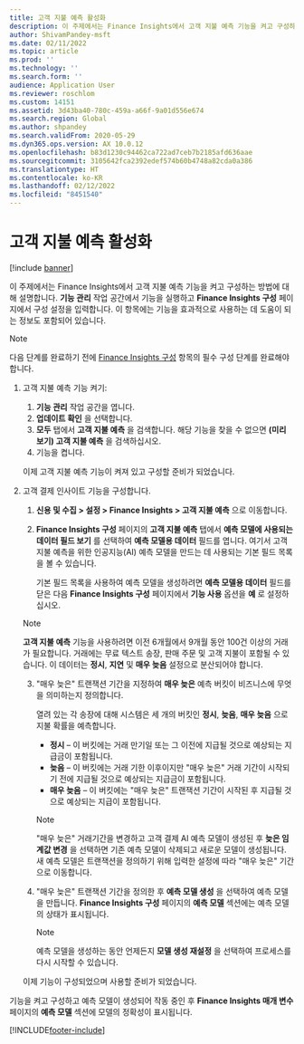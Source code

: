 ```yaml
---
title: 고객 지불 예측 활성화
description: 이 주제에서는 Finance Insights에서 고객 지불 예측 기능을 켜고 구성하는 방법에 대해 설명합니다.
author: ShivamPandey-msft
ms.date: 02/11/2022
ms.topic: article
ms.prod: ''
ms.technology: ''
ms.search.form: ''
audience: Application User
ms.reviewer: roschlom
ms.custom: 14151
ms.assetid: 3d43ba40-780c-459a-a66f-9a01d556e674
ms.search.region: Global
ms.author: shpandey
ms.search.validFrom: 2020-05-29
ms.dyn365.ops.version: AX 10.0.12
ms.openlocfilehash: b83d1230c94462ca722ad7ceb7b2185afd636aae
ms.sourcegitcommit: 3105642fca2392edef574b60b4748a82cda0a386
ms.translationtype: HT
ms.contentlocale: ko-KR
ms.lasthandoff: 02/12/2022
ms.locfileid: "8451540"
---
```

# <a name="enable-customer-payment-predictions"></a>고객 지불 예측 활성화

[!include [banner](../includes/banner.md)]

이 주제에서는 Finance Insights에서 고객 지불 예측 기능을 켜고 구성하는 방법에 대해 설명합니다. **기능 관리** 작업 공간에서 기능을 실행하고 **Finance Insights 구성** 페이지에서 구성 설정을 입력합니다. 이 항목에는 기능을 효과적으로 사용하는 데 도움이 되는 정보도 포함되어 있습니다.

> [!NOTE]
> 다음 단계를 완료하기 전에 [Finance Insights 구성](configure-for-fin-insites.md) 항목의 필수 구성 단계를 완료해야 합니다.

1. 고객 지불 예측 기능 켜기:

    1. **기능 관리** 작업 공간을 엽니다.
    2. **업데이트 확인** 을 선택합니다.
    3. **모두** 탭에서 **고객 지불 예측** 을 검색합니다. 해당 기능을 찾을 수 없으면 **(미리 보기) 고객 지불 예측** 을 검색하십시오. 
    4. 기능을 켭니다.

    이제 고객 지불 예측 기능이 켜져 있고 구성할 준비가 되었습니다.

2. 고객 결제 인사이트 기능을 구성합니다.

    1. **신용 및 수집 \> 설정 \> Finance Insights \> 고객 지불 예측** 으로 이동합니다.
    2. **Finance Insights 구성** 페이지의 **고객 지불 예측** 탭에서 **예측 모델에 사용되는 데이터 필드 보기** 를 선택하여 **예측 모델용 데이터** 필드를 엽니다. 여기서 고객 지불 예측을 위한 인공지능(AI) 예측 모델을 만드는 데 사용되는 기본 필드 목록을 볼 수 있습니다.

        기본 필드 목록을 사용하여 예측 모델을 생성하려면 **예측 모델용 데이터** 필드를 닫은 다음 **Finance Insights 구성** 페이지에서 **기능 사용** 옵션을 **예** 로 설정하십시오.
        
   > [!NOTE]
   > **고객 지불 예측** 기능을 사용하려면 이전 6개월에서 9개월 동안 100건 이상의 거래가 필요합니다. 거래에는 무료 텍스트 송장, 판매 주문 및 고객 지불이 포함될 수 있습니다. 이 데이터는 **정시**, **지연** 및 **매우 늦음** 설정으로 분산되어야 합니다.    
     

    3. "매우 늦은" 트랜잭션 기간을 지정하여 **매우 늦은** 예측 버킷이 비즈니스에 무엇을 의미하는지 정의합니다.

        열려 있는 각 송장에 대해 시스템은 세 개의 버킷인 **정시**, **늦음**, **매우 늦음** 으로 지불 확률을 예측합니다.

        - **정시** – 이 버킷에는 거래 만기일 또는 그 이전에 지급될 것으로 예상되는 지급금이 포함됩니다.
        - **늦음** – 이 버킷에는 거래 기한 이후이지만 "매우 늦은" 거래 기간이 시작되기 전에 지급될 것으로 예상되는 지급금이 포함됩니다.
        - **매우 늦음** – 이 버킷에는 "매우 늦은" 트랜잭션 기간이 시작된 후 지급될 것으로 예상되는 지급이 포함됩니다.

        > [!NOTE]
        > "매우 늦은" 거래기간을 변경하고 고객 결제 AI 예측 모델이 생성된 후 **늦은 임계값 변경** 을 선택하면 기존 예측 모델이 삭제되고 새로운 모델이 생성됩니다. 새 예측 모델은 트랜잭션을 정의하기 위해 입력한 설정에 따라 "매우 늦은" 기간으로 이동합니다.

    4. "매우 늦은" 트랜잭션 기간을 정의한 후 **예측 모델 생성** 을 선택하여 예측 모델을 만듭니다. **Finance Insights 구성** 페이지의 **예측 모델** 섹션에는 예측 모델의 상태가 표시됩니다.

        > [!NOTE]
        > 예측 모델을 생성하는 동안 언제든지 **모델 생성 재설정** 을 선택하여 프로세스를 다시 시작할 수 있습니다.

    이제 기능이 구성되었으며 사용할 준비가 되었습니다.

기능을 켜고 구성하고 예측 모델이 생성되어 작동 중인 후 **Finance Insights 매개 변수** 페이지의 **예측 모델** 섹션에 모델의 정확성이 표시됩니다.

[!INCLUDE[footer-include](../../includes/footer-banner.md)]
